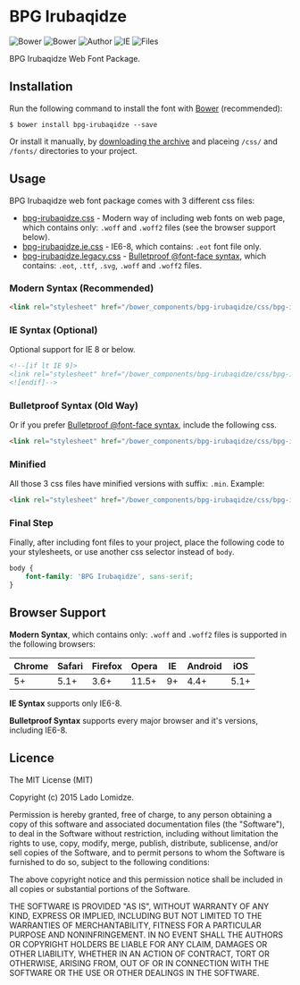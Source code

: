 # BPG Irubaqidze

![Bower](https://img.shields.io/bower/v/bpg-irubaqidze.svg)
![Bower](https://img.shields.io/bower/l/bpg-irubaqidze.svg)
![Author](https://img.shields.io/badge/Font_Author-Besarion_Gugushvili-blue.svg)
![IE](https://img.shields.io/badge/IE_Support-6+-brightgreen.svg)
![Files](https://img.shields.io/badge/Font_Files-.ttf,_.eot,_.svg,_.woff,_.woff2-brightgreen.svg)

BPG Irubaqidze Web Font Package.

## Installation

Run the following command to install the font with [Bower](http://bower.io) (recommended):

```
$ bower install bpg-irubaqidze --save
```

Or install it manually, by [downloading the archive](https://github.com/web-fonts/bpg-irubaqidze/archive/master.zip) and placeing `/css/` and `/fonts/` directories to your project.

## Usage

BPG Irubaqidze web font package comes with 3 different css files:

* [bpg-irubaqidze.css](https://github.com/web-fonts/bpg-irubaqidze/tree/master/css/bpg-irubaqidze.css) - Modern way of including web fonts on web page, which contains only: `.woff` and `.woff2` files (see the browser support below).
* [bpg-irubaqidze.ie.css](https://github.com/web-fonts/bpg-irubaqidze/tree/master/css/bpg-irubaqidze.ie.css) - IE6-8, which contains: `.eot` font file only.
* [bpg-irubaqidze.legacy.css](https://github.com/web-fonts/bpg-irubaqidze/tree/master/css/bpg-irubaqidze.legacy.css) - [Bulletproof @font-face syntax](http://www.paulirish.com/2009/bulletproof-font-face-implementation-syntax/), which contains: `.eot`, `.ttf`, `.svg`, `.woff` and `.woff2` files.

### Modern Syntax (Recommended)

```html
<link rel="stylesheet" href="/bower_components/bpg-irubaqidze/css/bpg-irubaqidze.css">
```

### IE Syntax (Optional)

Optional support for IE 8 or below.

```html
<!--[if lt IE 9]>
<link rel="stylesheet" href="/bower_components/bpg-irubaqidze/css/bpg-irubaqidze.ie.css">
<![endif]-->
```

### Bulletproof Syntax (Old Way)

Or if you prefer [Bulletproof @font-face syntax](http://www.paulirish.com/2009/bulletproof-font-face-implementation-syntax/), include the following css.

```html
<link rel="stylesheet" href="/bower_components/bpg-irubaqidze/css/bpg-irubaqidze.legacy.css">
```

### Minified

All those 3 css files have minified versions with suffix: `.min`. Example:

```html
<link rel="stylesheet" href="/bower_components/bpg-irubaqidze/css/bpg-irubaqidze.min.css">
```

### Final Step

Finally, after including font files to your project, place the following code to your stylesheets, or use another css selector instead of `body`.

```css
body {
    font-family: 'BPG Irubaqidze', sans-serif;
}
```

## Browser Support

**Modern Syntax**, which contains only: `.woff` and `.woff2` files is supported in the following browsers:

| Chrome | Safari | Firefox | Opera | IE   | Android |  iOS  |
| ------ | ------ | ------- | ----- | ---- | ------- | ----- |
| 5+     | 5.1+   | 3.6+    | 11.5+ | 9+   | 4.4+    | 5.1+  |

**IE Syntax** supports only IE6-8.

**Bulletproof Syntax** supports every major browser and it's versions, including IE6-8.

## Licence

The MIT License (MIT)

Copyright (c) 2015 Lado Lomidze.

Permission is hereby granted, free of charge, to any person obtaining a copy
of this software and associated documentation files (the "Software"), to deal
in the Software without restriction, including without limitation the rights
to use, copy, modify, merge, publish, distribute, sublicense, and/or sell
copies of the Software, and to permit persons to whom the Software is
furnished to do so, subject to the following conditions:

The above copyright notice and this permission notice shall be included in
all copies or substantial portions of the Software.

THE SOFTWARE IS PROVIDED "AS IS", WITHOUT WARRANTY OF ANY KIND, EXPRESS OR
IMPLIED, INCLUDING BUT NOT LIMITED TO THE WARRANTIES OF MERCHANTABILITY,
FITNESS FOR A PARTICULAR PURPOSE AND NONINFRINGEMENT. IN NO EVENT SHALL THE
AUTHORS OR COPYRIGHT HOLDERS BE LIABLE FOR ANY CLAIM, DAMAGES OR OTHER
LIABILITY, WHETHER IN AN ACTION OF CONTRACT, TORT OR OTHERWISE, ARISING FROM,
OUT OF OR IN CONNECTION WITH THE SOFTWARE OR THE USE OR OTHER DEALINGS IN
THE SOFTWARE.